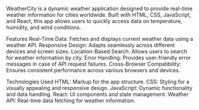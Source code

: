 WeatherCity is a dynamic weather application designed to provide real-time weather information for cities worldwide. Built with HTML, CSS, JavaScript, and React, this app allows users to quickly access data on temperature, humidity, and wind conditions.

Features
Real-Time Data: Fetches and displays current weather data using a weather API.
Responsive Design: Adapts seamlessly across different devices and screen sizes.
Location-Based Search: Allows users to search for weather information by city.
Error Handling: Provides user-friendly error messages in case of API request failures.
Cross-Browser Compatibility: Ensures consistent performance across various browsers and devices.

Technologies Used
HTML: Markup for the app structure.
CSS: Styling for a visually appealing and responsive design.
JavaScript: Dynamic functionality and data handling.
React: UI components and state management.
Weather API: Real-time data fetching for weather information.
